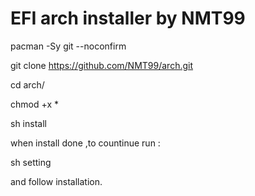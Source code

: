 # EFI arch installer by NMT99
pacman -Sy git --noconfirm

git clone https://github.com/NMT99/arch.git

cd arch/

chmod +x *

sh install 

when install done ,to countinue run :

sh setting 

and follow installation.
